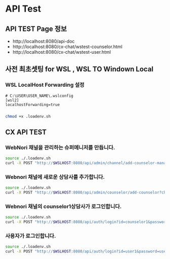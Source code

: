 # API Test

## API TEST Page 정보
- http://localhost:8080/api-doc
- http://localhost:8080/cx-chat/wstest-counselor.html
- http://localhost:8080/cx-chat/wstest-user.html


## 사전 최초셋팅 for WSL , WSL TO Windown Local

### WSL LocalHost Forwarding 설정
```
# C:\USER\USER_NAME\.wslconfig
[wsl2]
localhostForwarding=true
```

###
```bash
chmod +x .loadenv.sh
```
## CX API TEST

### WebNori 채널을 관리하는 슈퍼메니저를 만듭니다.

```bash
source ./.loadenv.sh
curl -X POST "http://$WSLHOST:8080/api/admin/channel/add-counselor-manager?channel=webnori"  
```

### Webnori 채널에 새로운 상담사를 추가합니다.

```bash
source ./.loadenv.sh
curl -X POST "http://$WSLHOST:8080/api/admin/counselor/add-counselor?channel=webnori&id=counselor1"
```

### Webnori 채널의 counselor1상담사가 로그인합니다.

```bash
source ./.loadenv.sh
curl -X POST "http://$WSLHOST:8080/api/auth/login?id=counselor1&password=counselor1&identifier=webnori&nick=counselor1&authType=counselor"    
```

### 사용자가 로그인합니다.

```bash
source ./.loadenv.sh
curl -X POST "http://$WSLHOST:8080/api/auth/login?id=user1&password=user1&identifier=user1&nick=sam&authType=user"
```